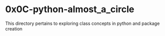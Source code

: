 # 0x0C-python-almost_a_circle  
This directory pertains to exploring class concepts in python and package creation
